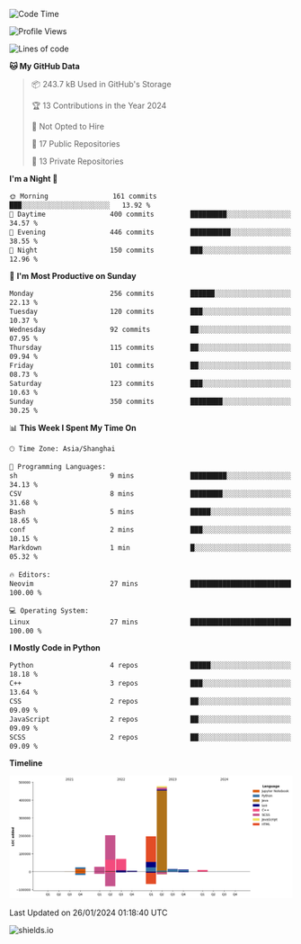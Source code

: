 <!--START_SECTION:waka-->
![Code Time](http://img.shields.io/badge/Code%20Time-373%20hrs%2026%20mins-blue)

![Profile Views](http://img.shields.io/badge/Profile%20Views-0-blue)

![Lines of code](https://img.shields.io/badge/From%20Hello%20World%20I%27ve%20Written-1.0%20million%20lines%20of%20code-blue)

**🐱 My GitHub Data** 

> 📦 243.7 kB Used in GitHub's Storage 
 > 
> 🏆 13 Contributions in the Year 2024
 > 
> 🚫 Not Opted to Hire
 > 
> 📜 17 Public Repositories 
 > 
> 🔑 13 Private Repositories 
 > 
**I'm a Night 🦉** 

```text
🌞 Morning                161 commits         ███░░░░░░░░░░░░░░░░░░░░░░   13.92 % 
🌆 Daytime                400 commits         █████████░░░░░░░░░░░░░░░░   34.57 % 
🌃 Evening                446 commits         ██████████░░░░░░░░░░░░░░░   38.55 % 
🌙 Night                  150 commits         ███░░░░░░░░░░░░░░░░░░░░░░   12.96 % 
```
📅 **I'm Most Productive on Sunday** 

```text
Monday                   256 commits         ██████░░░░░░░░░░░░░░░░░░░   22.13 % 
Tuesday                  120 commits         ███░░░░░░░░░░░░░░░░░░░░░░   10.37 % 
Wednesday                92 commits          ██░░░░░░░░░░░░░░░░░░░░░░░   07.95 % 
Thursday                 115 commits         ██░░░░░░░░░░░░░░░░░░░░░░░   09.94 % 
Friday                   101 commits         ██░░░░░░░░░░░░░░░░░░░░░░░   08.73 % 
Saturday                 123 commits         ███░░░░░░░░░░░░░░░░░░░░░░   10.63 % 
Sunday                   350 commits         ████████░░░░░░░░░░░░░░░░░   30.25 % 
```


📊 **This Week I Spent My Time On** 

```text
🕑︎ Time Zone: Asia/Shanghai

💬 Programming Languages: 
sh                       9 mins              █████████░░░░░░░░░░░░░░░░   34.13 % 
CSV                      8 mins              ████████░░░░░░░░░░░░░░░░░   31.68 % 
Bash                     5 mins              █████░░░░░░░░░░░░░░░░░░░░   18.65 % 
conf                     2 mins              ███░░░░░░░░░░░░░░░░░░░░░░   10.15 % 
Markdown                 1 min               █░░░░░░░░░░░░░░░░░░░░░░░░   05.32 % 

🔥 Editors: 
Neovim                   27 mins             █████████████████████████   100.00 % 

💻 Operating System: 
Linux                    27 mins             █████████████████████████   100.00 % 
```

**I Mostly Code in Python** 

```text
Python                   4 repos             █████░░░░░░░░░░░░░░░░░░░░   18.18 % 
C++                      3 repos             ███░░░░░░░░░░░░░░░░░░░░░░   13.64 % 
CSS                      2 repos             ██░░░░░░░░░░░░░░░░░░░░░░░   09.09 % 
JavaScript               2 repos             ██░░░░░░░░░░░░░░░░░░░░░░░   09.09 % 
SCSS                     2 repos             ██░░░░░░░░░░░░░░░░░░░░░░░   09.09 % 
```



**Timeline**

![Lines of Code chart](https://raw.githubusercontent.com/kopp4/kopp4/main/assets/bar_graph.png)


 Last Updated on 26/01/2024 01:18:40 UTC
<!--END_SECTION:waka-->
![shields.io](https://img.shields.io/github/commit-activity/w/kopp4/kopp4?color=g&label=abusing%20bot&style=flat-square)
